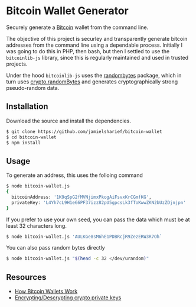 # Bitcoin Wallet Generator

Securely generate a [Bitcoin](https://bitcoin.org/en/) wallet from the command line.

The objective of this project is securley and transparently generate bitcoin addresses from the command line using a dependable process. Initially I was going to do this in PHP, then bash, but then I settled to use the `bitcoinlib-js` library, since this is regularly maintained and used in trusted projects.

Under the hood `bitcoinlib-js` uses the [randombytes](https://github.com/crypto-browserify/randombyte) package, which in turn uses [crypto.randomBytes](https://nodejs.org/api/crypto.html#crypto_crypto_randombytes_size_callback) and generates cryptographically strong pseudo-random data.

## Installation

Download the source and install the dependencies.

```bash
$ git clone https://github.com/jamielsharief/bitcoin-wallet
$ cd bitcoin-wallet
$ npm install
```

## Usage

To generate an address, this uses the folloing command

```bash
$ node bitcoin-wallet.js
{
  bitcoinAddress: '1K9qSpG2fMVNjimxPkogAiFsvxKrCGmfKG',
  privateKey: 'L4Yh7cL9H1e66PF37izz82pU5gpcsLk3fToKwwZKN2bUzZDjnjpn'
}
```

If you prefer to use your own seed, you can pass the data which must be at least 32 characters long.

```bash
$ node bitcoin-wallet.js 'AULKGe8sM6hE1PDBRcjR9ZezERW3R7Oh`
```

You can also pass random bytes directly

```bash
$ node bitcoin-wallet.js "$(head -c 32 </dev/urandom)"
```

## Resources

- [How Bitcoin Wallets Work](https://www.youtube.com/watch?v=GSTiKjnBaes)
- [Encrypting/Descrypting crypto private keys](https://github.com/bitcoinjs/bip38)
